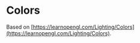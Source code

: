 # Colors

Based on [https://learnopengl.com/Lighting/Colors](https://learnopengl.com/Lighting/Colors).
